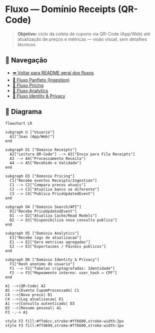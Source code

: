 # Fluxo — Domínio Receipts (QR-Code)

> **Objetivo:** ciclo da coleta de cupons via QR-Code (App/Web) até atualização de preços e métricas — visão visual, sem detalhes técnicos.

## 🔗 Navegação
- [⬅️ Voltar para README geral dos fluxos](./README.md)
- [📄 Fluxo Panfleto (Ingestion)](./fluxo-dominios-panfleto.md)
- [📄 Fluxo Pricing](./fluxo-dominios-pricing.md)
- [📄 Fluxo Analytics](./fluxo-dominios-analytics.md)
- [📄 Fluxo Identity & Privacy](./fluxo-dominios-identity.md)

## 🧩 Diagrama

```mermaid
flowchart LR

subgraph U ["Usuario"]
  A1["Joao (App/Web)"]
end

subgraph D1 ["Dominio Receipts"]
  A2["Leitura QR-Code"] --> A3["Envio para Fila Receipts"]
  A3 --> A4["Processamento Receita"]
  A4 --> A5["Recebido e Validado"]
end

subgraph D3 ["Dominio Pricing"]
  C1["Recebe eventos Receipts/Ingestion"]
  C1 --> C2["Compara precos atuais"]
  C2 --> C3["Atualiza banco se diferente"]
  C3 --> C4["Publica PriceUpdatedEvent"]
end

subgraph D4 ["Dominio Search/API"]
  D1["Recebe PriceUpdatedEvent"]
  D1 --> D2["Atualiza Cache/Read Models"]
  D2 --> D3["Disponibiliza nova consulta publica"]
end

subgraph D5 ["Dominio Analytics"]
  E1["Recebe logs de atualizacao"]
  E1 --> E2["Gera metricas agregadas"]
  E2 --> E3["Exportacoes / Paineis publicos"]
end

subgraph D6 ["Dominio Identity & Privacy"]
  F1["Hash anonimo do usuario"]
  F1 --> F2["Tabelas criptografadas: Identidade"]
  F2 --> F3["Mapeamento interno: user_hash ↔ CPF"]
end

A1 -->|QR-Code| A2
A5 -->|Evento CupomProcessado| C1
C4 -->|Novo preco| D1
C4 -->|Log atualizacao| E1
A1 -->|Consulta autenticado| D3
D3 -->|Resumo pessoal| A1
F3 -.-> A1

style F2 fill:#ffe6cc,stroke:#ff6600,stroke-width:2px
style F3 fill:#ffd699,stroke:#ff6600,stroke-width:1px
```
